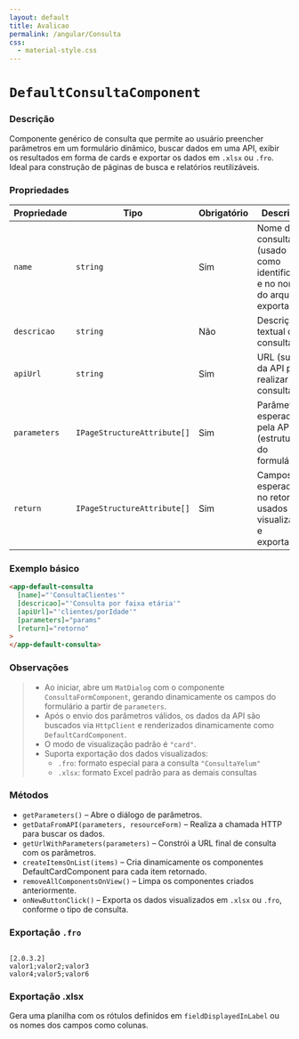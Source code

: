 ```yaml
---
layout: default
title: Avalicao
permalink: /angular/Consulta
css:
  - material-style.css
---
```


# `DefaultConsultaComponent`

### Descrição

Componente genérico de consulta que permite ao usuário preencher parâmetros em um formulário dinâmico, buscar dados em uma API, exibir os resultados em forma de cards e exportar os dados em `.xlsx` ou `.fro`. Ideal para construção de páginas de busca e relatórios reutilizáveis.

### Propriedades

| Propriedade  | Tipo                        | Obrigatório | Descrição                                                                   | Exemplo                                               |
| ------------ | --------------------------- | ----------- | --------------------------------------------------------------------------- | ----------------------------------------------------- |
| `name`       | `string`                    | Sim         | Nome da consulta (usado como identificador e no nome do arquivo exportado). | `"ConsultaYelum"`                                     |
| `descricao`  | `string`                    | Não         | Descrição textual da consulta.                                              | `"Consulta de clientes por faixa etária"`             |
| `apiUrl`     | `string`                    | Sim         | URL (sufixo) da API para realizar a consulta.                               | `"clientes/porIdade"`                                 |
| `parameters` | `IPageStructureAttribute[]` | Sim         | Parâmetros esperados pela API (estrutura do formulário).                    | `[ { name: 'idadeMin', type: 'number' } ]`            |
| `return`     | `IPageStructureAttribute[]` | Sim         | Campos esperados no retorno, usados na visualização e exportação.           | `[ { name: 'nome', fieldDisplayedInLabel: 'Nome' } ]` |

### Exemplo básico

```html
<app-default-consulta
  [name]="'ConsultaClientes'"
  [descricao]="'Consulta por faixa etária'"
  [apiUrl]="'clientes/porIdade'"
  [parameters]="params"
  [return]="retorno"
>
</app-default-consulta>
```

### Observações

> - Ao iniciar, abre um `MatDialog` com o componente `ConsultaFormComponent`, gerando dinamicamente os campos do formulário a partir de `parameters`.
> - Após o envio dos parâmetros válidos, os dados da API são buscados via `HttpClient` e renderizados dinamicamente como `DefaultCardComponent`.
> - O modo de visualização padrão é `"card"`.
> - Suporta exportação dos dados visualizados:
>   - `.fro`: formato especial para a consulta `"ConsultaYelum"`
>   - `.xlsx`: formato Excel padrão para as demais consultas

### Métodos

- `getParameters()` – Abre o diálogo de parâmetros.
- `getDataFromAPI(parameters, resourceForm)` – Realiza a chamada HTTP para buscar os dados.
- `getUrlWithParameters(parameters)` – Constrói a URL final de consulta com os parâmetros.
- `createItemsOnList(items)` – Cria dinamicamente os componentes DefaultCardComponent para cada item retornado.
- `removeAllComponentsOnView()` – Limpa os componentes criados anteriormente.
- `onNewButtonClick()` – Exporta os dados visualizados em `.xlsx` ou `.fro`, conforme o tipo de consulta.

### Exportação `.fro`

```plaintext

[2.0.3.2]
valor1;valor2;valor3
valor4;valor5;valor6
```

### Exportação .xlsx

Gera uma planilha com os rótulos definidos em `fieldDisplayedInLabel` ou os nomes dos campos como colunas.
